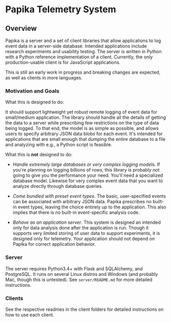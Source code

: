 
Papika Telemetry System
=======================

Overview
--------

Papika is a server and a set of client libraries that allow applications to log event data in a server-side database.
Intended applications include research experiments and usability testing.
The server is written in Python with a Python reference implementation of a client.
Currently, the only production-usable client is for JavaScript applications.

This is still an early work in progress and breaking changes are expected, as well as clients in more languages.

### Motivation and Goals

What this is designed to do:

It should support lightweight yet robust remote logging of event data for small/medium application.
The library should handle all the details of getting the data to a server while prescribing few restrictions on the type of data being logged.
To that end, the model is as simple as possible, and allows users to specify arbitrary JSON data blobs for each event.
It's intended for applications that are small enough that dumping the entire database to a file and analyzing with e.g., a Python script is feasible.

What this is **not** designed to do:

- *Handle extremely large databases or very complex logging models.*
  If you're planning on logging billions of rows, this library is probably not going to give you the performance your need.
  You'll need a specialized database model.
  Likewise for very complex event data that you want to analyze directly through database queries.

- *Come bundled with preset event types*.
  The basic, user-specified events can be associated with arbitrary JSON data.
  Papika prescribes no built-in event types, leaving the choice entirely up to the application.
  This also implies that there is no built-in event-specific analysis code.

- *Behave as an application server*.
  This system is designed an intended only for data analysis done after the application is run.
  Though it supports very limited storing of user data to support experiments, it is designed only for telemetry.
  Your application should not depend on Papika for correct application behavior.

### Server

The server requires Python3.4+ with Flask and SQLAlchemy, and PostgreSQL.
It runs on several Linux distros and Windows (and probably Mac, though this is untested).
See `server/README.md` for more detailed instructions.

### Clients

See the respective readmes in the client folders for detailed instructions on how to use each client.

